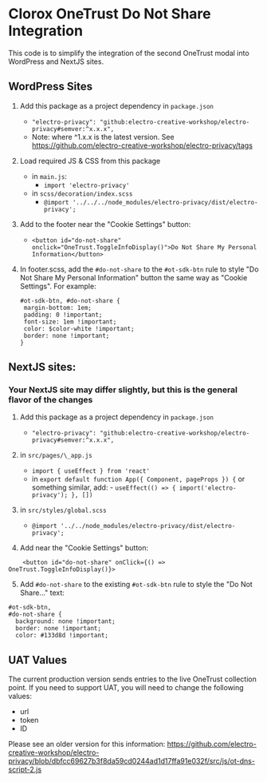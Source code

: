 # Clorox OneTrust Do Not Share Integration

This code is to simplify the integration of the second OneTrust modal into WordPress and NextJS sites.

## WordPress Sites

1. Add this package as a project dependency in `package.json`

    - `"electro-privacy": "github:electro-creative-workshop/electro-privacy#semver:^x.x.x",`
    - Note: where ^1.x.x is the latest version. See https://github.com/electro-creative-workshop/electro-privacy/tags

2. Load required JS & CSS from this package

    - in `main.js`:
        - `import 'electro-privacy'`
    - in `scss/decoration/index.scss`
        - `@import '../../../node_modules/electro-privacy/dist/electro-privacy';`

3. Add to the footer near the "Cookie Settings" button:

    - `<button id="do-not-share" onclick="OneTrust.ToggleInfoDisplay()">Do Not Share My Personal Information</button>`

4. In footer.scss, add the `#do-not-share` to the `#ot-sdk-btn` rule to style "Do Not Share My Personal Information" button the same way as "Cookie Settings". For example:

    ```
    #ot-sdk-btn, #do-not-share {
     margin-bottom: 1em;
     padding: 0 !important;
     font-size: 1em !important;
     color: $color-white !important;
     border: none !important;
    }
    ```

## NextJS sites:

### Your NextJS site may differ slightly, but this is the general flavor of the changes

1. Add this package as a project dependency in `package.json`

    - `"electro-privacy": "github:electro-creative-workshop/electro-privacy#semver:^x.x.x",`

2. in `src/pages/\_app.js`

    - `import { useEffect } from 'react'`
    - in `export default function App({ Component, pageProps }) {` or something similar, add: - `useEffect(() => { import('electro-privacy'); }, [])`

3. in `src/styles/global.scss`

    - `@import '../../node_modules/electro-privacy/dist/electro-privacy';`

4. Add near the "Cookie Settings" button:

```
    <button id="do-not-share" onClick={() => OneTrust.ToggleInfoDisplay()}>
```

5. Add `#do-not-share` to the existing `#ot-sdk-btn` rule to style the "Do Not Share..." text:

```
#ot-sdk-btn,
#do-not-share {
  background: none !important;
  border: none !important;
  color: #133d8d !important;
```

## UAT Values
The current production version sends entries to the live OneTrust collection point. If you need to support UAT, you will need to change the following values:
- url
- token
- ID

Please see an older version for this information: https://github.com/electro-creative-workshop/electro-privacy/blob/dbfcc69627b3f8da59cd0244ad1d17ffa91e032f/src/js/ot-dns-script-2.js
